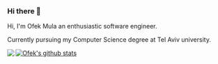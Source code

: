 ### Hi there 👋

Hi, I'm Ofek Mula an enthusiastic software engineer.

Currently pursuing my Computer Science degree at Tel Aviv university.

[![Ofek's github stats](https://github-readme-stats.vercel.app/api?username=ofekMula)](https://github.com/anuraghazra/github-readme-stats)
<img align="left" src="https://github-readme-stats.vercel.app/api/top-langs/?username=ofekMula&theme=<THEME_NAME>" />


<!--
**ofekMula/ofekMula** is a ✨ _special_ ✨ repository because its `README.md` (this file) appears on your GitHub profile.


